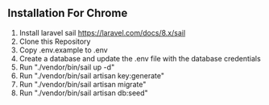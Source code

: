 ## Installation For Chrome

1. Install laravel sail https://laravel.com/docs/8.x/sail
1. Clone this Repository
1. Copy .env.example to .env
1. Create a database and update the .env file with the database credentials
1. Run "./vendor/bin/sail up -d"
1. Run "./vendor/bin/sail artisan key:generate"
1. Run "./vendor/bin/sail artisan migrate"
1. Run "./vendor/bin/sail artisan db:seed"

